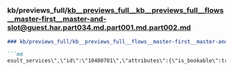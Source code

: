 ### kb/previews_full/kb__previews_full__kb__previews_full__flows__master-first__master-and-slot@guest.har.part034.md.part001.md.part002.md

```md
### kb/previews_full/kb__previews_full__flows__master-first__master-and-slot@guest.har.part034.md.part001.md (part 002)

```md
esult_services\",\"id\":\"10400701\",\"attributes\":{\"is_bookable\":true,\"bookable_status\":\"b
```

```

```
